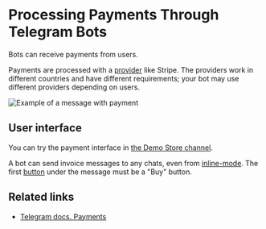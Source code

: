 # Processing Payments Through Telegram Bots

Bots can receive payments from users.

Payments are processed with a [provider](https://core.telegram.org/bots/payments#supported-payment-providers) like Stripe.
The providers work in different countries and have different requirements; 
your bot may use different providers depending on users.

![Example of a message with payment](https://core.telegram.org/file/464001393/101fc/SB_bFCLR0tg.130549/7ecf91aaa44737e8cb)

## User interface

You can try the payment interface in [the Demo Store channel](https://t.me/TestStore).

A bot can send invoice messages to any chats, even from [inline-mode](../interaction/inline). 
The first [button](../messages/buttons#inline) under the message must be a "Buy" button.

## Related links

- [Telegram docs. Payments](https://core.telegram.org/bots/payments)
